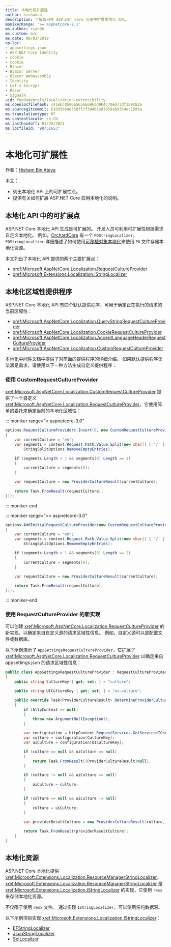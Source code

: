 ```yaml
---
title: 本地化可扩展性
author: hishamco
description: 了解如何在 ASP.NET Core 应用中扩展本地化 API。
monikerRange: '>= aspnetcore-2.1'
ms.author: riande
ms.custom: mvc
ms.date: 08/03/2019
no-loc:
- appsettings.json
- ASP.NET Core Identity
- cookie
- Cookie
- Blazor
- Blazor Server
- Blazor WebAssembly
- Identity
- Let's Encrypt
- Razor
- SignalR
uid: fundamentals/localization-extensibility
ms.openlocfilehash: c41ebc0506a565666963d9b4c70ed73df389c826
ms.sourcegitcommit: 610936e4d3507f7f3d467ed7859ab9354ec158ba
ms.translationtype: HT
ms.contentlocale: zh-CN
ms.lasthandoff: 01/25/2021
ms.locfileid: "98751653"
---
```

# <a name="localization-extensibility"></a>本地化可扩展性

作者：[Hisham Bin Ateya](https://github.com/hishamco)

本文：

* 列出本地化 API 上的可扩展性点。
* 提供有关如何扩展 ASP.NET Core 应用本地化的说明。

## <a name="extensible-points-in-localization-apis"></a>本地化 API 中的可扩展点

ASP.NET Core 本地化 API 生成是可扩展的。 开发人员可利用可扩展性根据需求自定义本地化。 例如，[OrchardCore](https://github.com/orchardCMS/OrchardCore/) 有一个 `POStringLocalizer`。 `POStringLocalizer` 详细描述了如何使用[可移植对象本地化](xref:fundamentals/portable-object-localization)来使用 `PO` 文件存储本地化资源。

本文列出了本地化 API 提供的两个主要扩展点： 

* <xref:Microsoft.AspNetCore.Localization.RequestCultureProvider>
* <xref:Microsoft.Extensions.Localization.IStringLocalizer>

## <a name="localization-culture-providers"></a>本地化区域性提供程序

ASP.NET Core 本地化 API 有四个默认提供程序，可用于确定正在执行的请求的当前区域性：

* <xref:Microsoft.AspNetCore.Localization.QueryStringRequestCultureProvider>
* <xref:Microsoft.AspNetCore.Localization.CookieRequestCultureProvider>
* <xref:Microsoft.AspNetCore.Localization.AcceptLanguageHeaderRequestCultureProvider>
* <xref:Microsoft.AspNetCore.Localization.CustomRequestCultureProvider>

[本地化中间件](xref:fundamentals/localization)文档中提供了对前面的提供程序的详细介绍。 如果默认提供程序无法满足需求，请使用以下一种方法生成自定义提供程序：

### <a name="use-customrequestcultureprovider"></a>使用 CustomRequestCultureProvider

<xref:Microsoft.AspNetCore.Localization.CustomRequestCultureProvider> 提供了一个自定义 <xref:Microsoft.AspNetCore.Localization.RequestCultureProvider>，它使用简单的委托来确定当前的本地化区域性：

::: moniker range="< aspnetcore-3.0"
```csharp
options.RequestCultureProviders.Insert(0, new CustomRequestCultureProvider(async context =>
{
    var currentCulture = "en";
    var segments = context.Request.Path.Value.Split(new char[] { '/' }, 
        StringSplitOptions.RemoveEmptyEntries);

    if (segments.Length > 1 && segments[0].Length == 2)
    {
        currentCulture = segments[0];
    }

    var requestCulture = new ProviderCultureResult(currentCulture);
    
    return Task.FromResult(requestCulture);
}));
```

::: moniker-end

::: moniker range=">= aspnetcore-3.0"
```csharp
options.AddInitialRequestCultureProvider(new CustomRequestCultureProvider(async context =>
{
    var currentCulture = "en";
    var segments = context.Request.Path.Value.Split(new char[] { '/' }, 
        StringSplitOptions.RemoveEmptyEntries);

    if (segments.Length > 1 && segments[0].Length == 2)
    {
        currentCulture = segments[0];
    }

    var requestCulture = new ProviderCultureResult(currentCulture);
    
    return Task.FromResult(requestCulture);
}));
```

::: moniker-end

### <a name="use-a-new-implemetation-of-requestcultureprovider"></a>使用 RequestCultureProvider 的新实现

可以创建 <xref:Microsoft.AspNetCore.Localization.RequestCultureProvider> 的新实现，以确定来自自定义源的请求区域性信息。 例如，自定义源可以是配置文件或数据库。

以下示例演示了 `AppSettingsRequestCultureProvider`，它扩展了 <xref:Microsoft.AspNetCore.Localization.RequestCultureProvider> 以确定来自 appsettings.json 的请求区域性信息：

```csharp
public class AppSettingsRequestCultureProvider : RequestCultureProvider
{
    public string CultureKey { get; set; } = "culture";

    public string UICultureKey { get; set; } = "ui-culture";

    public override Task<ProviderCultureResult> DetermineProviderCultureResult(HttpContext httpContext)
    {
        if (httpContext == null)
        {
            throw new ArgumentNullException();
        }

        var configuration = httpContext.RequestServices.GetService<IConfigurationRoot>();
        var culture = configuration[CultureKey];
        var uiCulture = configuration[UICultureKey];

        if (culture == null && uiCulture == null)
        {
            return Task.FromResult((ProviderCultureResult)null);
        }

        if (culture != null && uiCulture == null)
        {
            uiCulture = culture;
        }

        if (culture == null && uiCulture != null)
        {
            culture = uiCulture;
        }
        
        var providerResultCulture = new ProviderCultureResult(culture, uiCulture);

        return Task.FromResult(providerResultCulture);
    }
}
```

## <a name="localization-resources"></a>本地化资源

ASP.NET Core 本地化提供 <xref:Microsoft.Extensions.Localization.ResourceManagerStringLocalizer>。 <xref:Microsoft.Extensions.Localization.ResourceManagerStringLocalizer> 是 <xref:Microsoft.Extensions.Localization.IStringLocalizer> 的实现，它使用 `resx` 来存储本地化资源。

不仅限于使用 `resx` 文件。 通过实现 `IStringLocalizer`，可以使用任何数据源。

以下示例项目实现 <xref:Microsoft.Extensions.Localization.IStringLocalizer>： 

* [EFStringLocalizer](https://github.com/aspnet/Entropy/tree/master/samples/Localization.EntityFramework)
* [JsonStringLocalizer](https://github.com/hishamco/My.Extensions.Localization.Json)
* [SqlLocalizer](https://github.com/damienbod/AspNetCoreLocalization)

